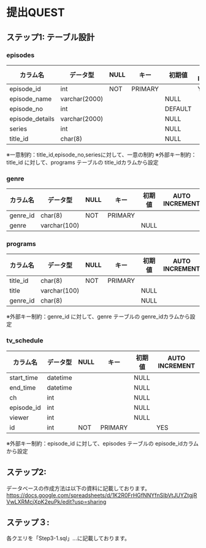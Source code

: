 # 提出QUEST

## ステップ1: テーブル設計

### episodes
| カラム名| データ型| NULL| キー| 初期値| AUTO INCREMENT|
| ------ |------|----| ----| ----| ----|
|episode_id| int |NOT |PRIMARY ||YES|
|episode_name| varchar(2000)|||NULL|
|episode_no| int |||DEFAULT||
|episode_details| varchar(2000)|||NULL||
|series| int |||NULL||
|title_id| char(8) ||| NULL||

※一意制約：title_id,episode_no,seriesに対して、一意の制約
※外部キー制約：title_id に対して、programs テーブルの title_idカラムから設定


### genre
| カラム名| データ型| NULL| キー| 初期値| AUTO INCREMENT|
| ------ |------|----| ----| ----| ----|
|genre_id| char(8) |NOT |PRIMARY |||
|genre| varchar(100)|||NULL|


### programs
| カラム名| データ型| NULL| キー| 初期値| AUTO INCREMENT|
| ------ |------|----| ----| ----| ----|
|title_id|char(8) |NOT|PRIMARY |||
|title|varchar(100)|||NULL|
|genre_id|char(8)|||NULL|

※外部キー制約：genre_id に対して、genre テーブルの genre_idカラムから設定


### tv_schedule
| カラム名| データ型| NULL| キー| 初期値| AUTO INCREMENT|
| ------ |------|----| ----| ----| ----|
|start_time| datetime |||NULL||
|end_time|datetime|||NULL|
|ch| int |||NULL||
|episode_id|int|||NULL||
|viewer| int |||NULL||
|id|int |NOT |PRIMARY ||YES|

※外部キー制約：episode_id に対して、episodes テーブルの episode_idカラムから設定


## ステップ2: 
データベースの作成方法は以下の資料に記載しております。
https://docs.google.com/spreadsheets/d/1K2R0FrHGfNNYfnSIbVtJUYZtgjRVwLXRMcjXpK2euPk/edit?usp=sharing

   
## ステップ３: 
各クエリを「Step3-1.sql」...に記載しております。


